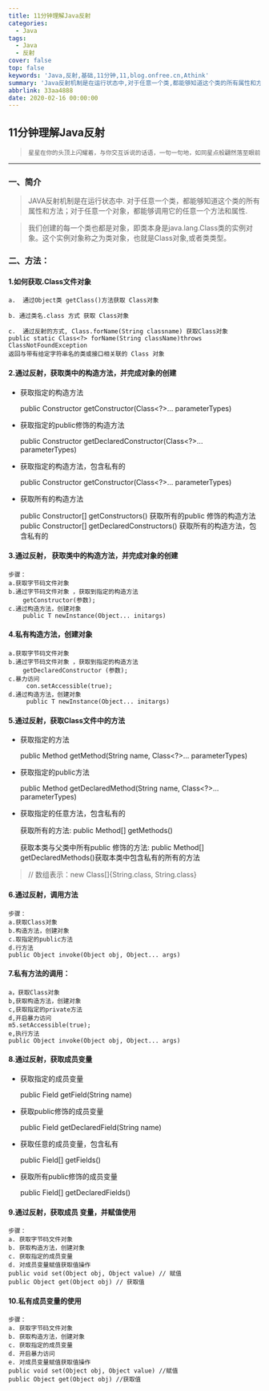 ```yaml
---
title: 11分钟理解Java反射
categories:
  - Java
tags:
  - Java
  - 反射
cover: false
top: false
keywords: 'Java,反射,基础,11分钟,11,blog.onfree.cn,Athink'
summary: 'Java反射机制是在运行状态中,对于任意一个类,都能够知道这个类的所有属性和方法；对于任意一个对象,都能够调用它的任意一个方法和属性。'
abbrlink: 33aa4888
date: 2020-02-16 00:00:00
---
```


## 11分钟理解Java反射

>  `星星在你的头顶上闪耀着，与你交互诉说的话语，一句一句地，如同星点般翩然落至眼前`

------

### 一、简介

>   JAVA反射机制是在运行状态中.
对于任意一个类，都能够知道这个类的所有属性和方法；对于任意一个对象，都能够调用它的任意一个方法和属性.

> 我们创建的每一个类也都是对象，即类本身是java.lang.Class类的实例对象。这个实例对象称之为类对象，也就是Class对象,或者类类型。

### 二、方法：

#### 1.如何获取.Class文件对象

    a.  通过Object类 getClass()方法获取 Class对象
    
    b. 通过类名.class 方式 获取 Class对象
    
    c.  通过反射的方式, Class.forName(String classname) 获取Class对象
    public static Class<?> forName(String className)throws ClassNotFoundException
    返回与带有给定字符串名的类或接口相关联的 Class 对象

#### 2.通过反射，获取类中的构造方法，并完成对象的创建
- 获取指定的构造方法

    public Constructor<T> getConstructor(Class<?>... parameterTypes)

- 获取指定的public修饰的构造方法

    public Constructor<T> getDeclaredConstructor(Class<?>... parameterTypes)

- 获取指定的构造方法，包含私有的

    public Constructor<T> getConstructor(Class<?>... parameterTypes)

- 获取所有的构造方法

    public Constructor<?>[] getConstructors() 获取所有的public 修饰的构造方法
    public Constructor<?>[] getDeclaredConstructors() 获取所有的构造方法，包含私有的

#### 3.通过反射， 获取类中的构造方法，并完成对象的创建

    步骤：
    a.获取字节码文件对象
    b.通过字节码文件对象 ，获取到指定的构造方法
        getConstructor(参数);
    c.通过构造方法，创建对象
        public T newInstance(Object... initargs)

#### 4.私有构造方法，创建对象

    a.获取字节码文件对象
    b.通过字节码文件对象 ，获取到指定的构造方法
        getDeclaredConstructor (参数);
    c.暴力访问
         con.setAccessible(true);
    d.通过构造方法，创建对象
         public T newInstance(Object... initargs)

#### 5.通过反射，获取Class文件中的方法

- 获取指定的方法

    public Method getMethod(String name, Class<?>... parameterTypes)

- 获取指定的public方法

    public Method getDeclaredMethod(String name, Class<?>... parameterTypes)

- 获取指定的任意方法，包含私有的

    获取所有的方法:
    public Method[] getMethods()
    
    获取本类与父类中所有public 修饰的方法:
    public Method[] getDeclaredMethods()获取本类中包含私有的所有的方法

> // 数组表示：new Class[]{String.class, String.class}

#### 6.通过反射，调用方法

    步骤：
    a.获取Class对象
    b.构造方法，创建对象
    c.取指定的public方法
    d.行方法
    public Object invoke(Object obj, Object... args)

#### 7.私有方法的调用：

    a，获取Class对象
    b,获取构造方法，创建对象
    c,获取指定的private方法
    d,开启暴力访问
    m5.setAccessible(true);
    e,执行方法
    public Object invoke(Object obj, Object... args)

#### 8.通过反射，获取成员变量
- 获取指定的成员变量

     public Field getField(String name) 
- 获取public修饰的成员变量

    public Field getDeclaredField(String name)
- 获取任意的成员变量，包含私有

    public Field[] getFields() 

- 获取所有public修饰的成员变量

    public Field[] getDeclaredFields()

#### 9.通过反射，获取成员 变量，并赋值使用

    步骤：
    a. 获取字节码文件对象
    b. 获取构造方法，创建对象
    c. 获取指定的成员变量
    d. 对成员变量赋值获取值操作
    public void set(Object obj, Object value) // 赋值
    public Object get(Object obj) // 获取值

#### 10.私有成员变量的使用

    步骤：
    a. 获取字节码文件对象
    b. 获取构造方法，创建对象
    c. 获取指定的成员变量
    d. 开启暴力访问
    e. 对成员变量赋值获取值操作
    public void set(Object obj, Object value) //赋值
    public Object get(Object obj) //获取值